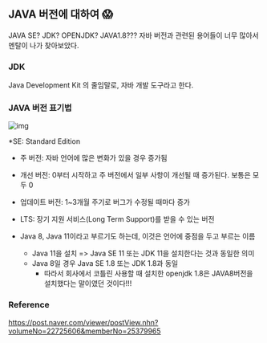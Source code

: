 ## JAVA 버전에 대하여 😱

JAVA SE? JDK? OPENJDK? JAVA1.8??? 자바 버전과 관련된 용어들이 너무 많아서 멘탈이 나가 찾아보았다.



### JDK

Java Development Kit 의 줄임말로, 자바 개발 도구라고 한다.



### JAVA 버전 표기법

![img](https://post-phinf.pstatic.net/MjAxOTA3MjNfMjg2/MDAxNTYzODQzNTA2NDIw.JFWHPSdyep1zkHhLDPwHr7-9QHbDpvEvngZ934I46Jkg.39zpaBF0ibSOBlQdSMvyCaoYZUyDnoouHNxm45GWNzYg.PNG/image.png?type=w1200)

*SE: Standard Edition

- 주 버전: 자바 언어에 많은 변화가 있을 경우 증가됨
- 개선 버전: 0부터 시작하고 주 버전에서 일부 사항이 개선될 때 증가된다. 보통은 모두 0
- 업데이트 버전: 1~3개월 주기로 버그가 수정될 때마다 증가
- LTS: 장기 지원 서비스(Long Term Support)를 받을 수 있는 버전



- Java 8, Java 11이라고 부르기도 하는데, 이것은 언어에 중점을 두고 부르는 이름
  - Java 11을 설치 => Java SE 11 또는 JDK 11을 설치한다는 것과 동일한 의미
  - Java 8일 경우 Java SE 1.8 또는 JDK 1.8과 동일
    - 따라서 회사에서 코틀린 사용할 때 설치한 openjdk 1.8은 JAVA8버전을 설치했다는 말이였던 것이다!!!



### Reference

https://post.naver.com/viewer/postView.nhn?volumeNo=22725606&memberNo=25379965
